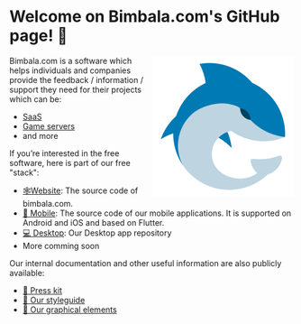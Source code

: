 
# Welcome on Bimbala.com's GitHub page! 👋️ 

<a href="https://bimbala.com"><img align="right" src="https://raw.githubusercontent.com/Bimbalacom/Graphical-elements/master/v2/500x500.png" height="250" alt="Les-Tilleuls.coop"></a>


Bimbala.com is a software which helps individuals and companies provide the feedback / information / support they need for their projects which can be:
* [SaaS](https://www.techtarget.com/searchcloudcomputing/definition/Software-as-a-Service)
* [Game servers](https://en.wikipedia.org/wiki/Game_server)
* and more

If you’re interested in the free software, here is part of our free "stack":

* [🕸️Website](https://github.com/Bimbalacom/bimbalacom): The source code of bimbala.com.
* [📱 Mobile](https://github.com/Bimbalacom/Mobile): The source code of our mobile applications. It is supported on Android and iOS and based on Flutter.
* [💻 Desktop](https://github.com/Bimbalacom/Desktop): Our Desktop app repository
* More comming soon

Our internal documentation and other useful information are also publicly available:

- [📰️ Press kit](#)
- [🎨️ Our styleguide](#) 
- [🎨 Our graphical elements](https://github.com/Bimbalacom/Graphical-elements) 

